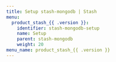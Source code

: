 ```yaml
---
title: Setup stash-mongodb | Stash
menu:
  product_stash_{{ .version }}:
    identifier: stash-mongodb-setup
    name: Setup
    parent: stash-mongodb
    weight: 20
menu_name: product_stash_{{ .version }}
---
```


